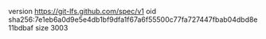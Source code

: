 version https://git-lfs.github.com/spec/v1
oid sha256:7e1eb6a0d9e5e4db1bf9dfa1f67a6f55500c77fa727447fbab04dbd8e11bdbaf
size 3003
